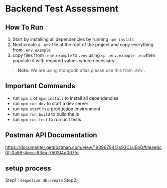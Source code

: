 # Backend Test Assessment

## How To Run

1. Start by installing all dependencies by running `npm install`
2. Next create a `.env` file at the root of the project and copy everything from `.env.example`
3. copy files from `.env.example` to `.env` using `cp .env.example .env`then populate it with required values where
   necessary.

> **Note:** We are using mongodb atlas please use this from .env .

## Important Commands

- run `npm i` or `npm install` to install all dependencies
- run `npm run dev` to start a dev server
- run `npm start` in a production environment
- run `npm run build` to build the js
- run `npm run test` to run unit tests

## Postman API Documentation
https://documenter.getpostman.com/view/19396794/2s93CLuEpG#deae6c0f-0a86-4ecc-83ea-7503f4d0d7fd


## setup process 
Step1 : `sequelize db:create`
Step2: 